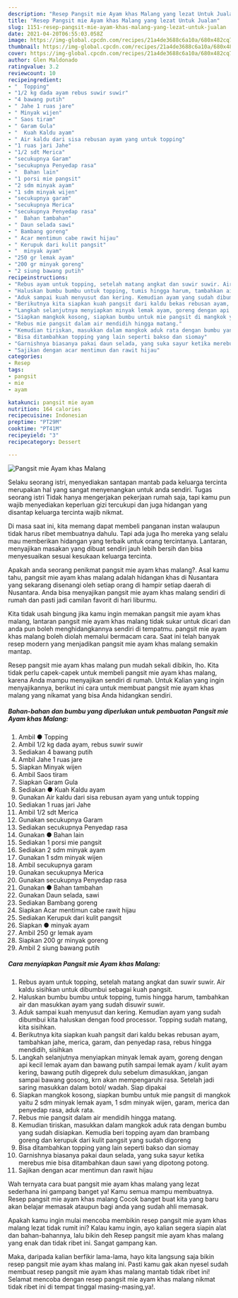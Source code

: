 ```yaml
---
description: "Resep Pangsit mie Ayam khas Malang yang lezat Untuk Jualan"
title: "Resep Pangsit mie Ayam khas Malang yang lezat Untuk Jualan"
slug: 1151-resep-pangsit-mie-ayam-khas-malang-yang-lezat-untuk-jualan
date: 2021-04-20T06:55:03.058Z
image: https://img-global.cpcdn.com/recipes/21a4de3688c6a10a/680x482cq70/pangsit-mie-ayam-khas-malang-foto-resep-utama.jpg
thumbnail: https://img-global.cpcdn.com/recipes/21a4de3688c6a10a/680x482cq70/pangsit-mie-ayam-khas-malang-foto-resep-utama.jpg
cover: https://img-global.cpcdn.com/recipes/21a4de3688c6a10a/680x482cq70/pangsit-mie-ayam-khas-malang-foto-resep-utama.jpg
author: Glen Maldonado
ratingvalue: 3.2
reviewcount: 10
recipeingredient:
- "  Topping"
- "1/2 kg dada ayam rebus suwir suwir"
- "4 bawang putih"
- " Jahe 1 ruas jare"
- " Minyak wijen"
- " Saos tiram"
- " Garam Gula"
- "  Kuah Kaldu ayam"
- " Air kaldu dari sisa rebusan ayam yang untuk topping"
- "1 ruas jari Jahe"
- "1/2 sdt Merica"
- "secukupnya Garam"
- "secukupnya Penyedap rasa"
- "  Bahan lain"
- "1 porsi mie pangsit"
- "2 sdm minyak ayam"
- "1 sdm minyak wijen"
- "secukupnya garam"
- "secukupnya Merica"
- "secukupnya Penyedap rasa"
- "  Bahan tambahan"
- " Daun selada sawi"
- " Bambang goreng"
- " Acar mentimun cabe rawit hijau"
- " Kerupuk dari kulit pangsit"
- "  minyak ayam"
- "250 gr lemak ayam"
- "200 gr minyak goreng"
- "2 siung bawang putih"
recipeinstructions:
- "Rebus ayam untuk topping, setelah matang angkat dan suwir suwir. Air kaldu sisihkan untuk dibumbui sebagai kuah pangsit."
- "Haluskan bumbu bumbu untuk topping, tumis hingga harum, tambahkan air dan masukkan ayam yang sudah disuwir suwir."
- "Aduk sampai kuah menyusut dan kering. Kemudian ayam yang sudah dibumbui kita haluskan dengan food processor. Topping sudah matang, kita sisihkan."
- "Berikutnya kita siapkan kuah pangsit dari kaldu bekas rebusan ayam, tambahkan jahe, merica, garam, dan penyedap rasa, rebus hingga mendidih, sisihkan"
- "Langkah selanjutnya menyiapkan minyak lemak ayam, goreng dengan api kecil lemak ayam dan bawang putih sampai lemak ayam / kulit ayam kering, bawang putih digeprek dulu sebelum dimasukkan, jangan sampai bawang gosong, krn akan mempengaruhi rasa. Setelah jadi saring masukkan dalam botol/ wadah. Siap dipakai"
- "Siapkan mangkok kosong, siapkan bumbu untuk mie pangsit di mangkok yaitu 2 sdm minyak lemak ayam, 1 sdm minyak wijen, garam, merica dan penyedap rasa, aduk rata."
- "Rebus mie pangsit dalam air mendidih hingga matang."
- "Kemudian tiriskan, masukkan dalam mangkok aduk rata dengan bumbu yang sudah disiapkan. Kemudia beri topping ayam dan brambang goreng dan kerupuk dari kulit pangsit yang sudah digoreng"
- "Bisa ditambahkan topping yang lain seperti bakso dan siomay"
- "Garnishnya biasanya pakai daun selada, yang suka sayur ketika merebus mie bisa ditambahkan daun sawi yang dipotong potong."
- "Sajikan dengan acar mentimun dan rawit hijau"
categories:
- Resep
tags:
- pangsit
- mie
- ayam

katakunci: pangsit mie ayam 
nutrition: 164 calories
recipecuisine: Indonesian
preptime: "PT29M"
cooktime: "PT41M"
recipeyield: "3"
recipecategory: Dessert

---
```



![Pangsit mie Ayam khas Malang](https://img-global.cpcdn.com/recipes/21a4de3688c6a10a/680x482cq70/pangsit-mie-ayam-khas-malang-foto-resep-utama.jpg)

Selaku seorang istri, menyediakan santapan mantab pada keluarga tercinta merupakan hal yang sangat menyenangkan untuk anda sendiri. Tugas seorang istri Tidak hanya mengerjakan pekerjaan rumah saja, tapi kamu pun wajib menyediakan keperluan gizi tercukupi dan juga hidangan yang disantap keluarga tercinta wajib nikmat.

Di masa  saat ini, kita memang dapat membeli panganan instan walaupun tidak harus ribet membuatnya dahulu. Tapi ada juga lho mereka yang selalu mau memberikan hidangan yang terbaik untuk orang tercintanya. Lantaran, menyajikan masakan yang dibuat sendiri jauh lebih bersih dan bisa menyesuaikan sesuai kesukaan keluarga tercinta. 



Apakah anda seorang penikmat pangsit mie ayam khas malang?. Asal kamu tahu, pangsit mie ayam khas malang adalah hidangan khas di Nusantara yang sekarang disenangi oleh setiap orang di hampir setiap daerah di Nusantara. Anda bisa menyajikan pangsit mie ayam khas malang sendiri di rumah dan pasti jadi camilan favorit di hari liburmu.

Kita tidak usah bingung jika kamu ingin memakan pangsit mie ayam khas malang, lantaran pangsit mie ayam khas malang tidak sukar untuk dicari dan anda pun boleh menghidangkannya sendiri di tempatmu. pangsit mie ayam khas malang boleh diolah memalui bermacam cara. Saat ini telah banyak resep modern yang menjadikan pangsit mie ayam khas malang semakin mantap.

Resep pangsit mie ayam khas malang pun mudah sekali dibikin, lho. Kita tidak perlu capek-capek untuk membeli pangsit mie ayam khas malang, karena Anda mampu menyajikan sendiri di rumah. Untuk Kalian yang ingin menyajikannya, berikut ini cara untuk membuat pangsit mie ayam khas malang yang nikamat yang bisa Anda hidangkan sendiri.

<!--inarticleads1-->

##### Bahan-bahan dan bumbu yang diperlukan untuk pembuatan Pangsit mie Ayam khas Malang:

1. Ambil  ● Topping
1. Ambil 1/2 kg dada ayam, rebus suwir suwir
1. Sediakan 4 bawang putih
1. Ambil  Jahe 1 ruas jare
1. Siapkan  Minyak wijen
1. Ambil  Saos tiram
1. Siapkan  Garam Gula
1. Sediakan  ● Kuah Kaldu ayam
1. Gunakan  Air kaldu dari sisa rebusan ayam yang untuk topping
1. Sediakan 1 ruas jari Jahe
1. Ambil 1/2 sdt Merica
1. Gunakan secukupnya Garam
1. Sediakan secukupnya Penyedap rasa
1. Gunakan  ● Bahan lain
1. Sediakan 1 porsi mie pangsit
1. Sediakan 2 sdm minyak ayam
1. Gunakan 1 sdm minyak wijen
1. Ambil secukupnya garam
1. Gunakan secukupnya Merica
1. Gunakan secukupnya Penyedap rasa
1. Gunakan  ● Bahan tambahan
1. Gunakan  Daun selada, sawi
1. Sediakan  Bambang goreng
1. Siapkan  Acar mentimun cabe rawit hijau
1. Sediakan  Kerupuk dari kulit pangsit
1. Siapkan  ● minyak ayam
1. Ambil 250 gr lemak ayam
1. Siapkan 200 gr minyak goreng
1. Ambil 2 siung bawang putih




<!--inarticleads2-->

##### Cara menyiapkan Pangsit mie Ayam khas Malang:

1. Rebus ayam untuk topping, setelah matang angkat dan suwir suwir. Air kaldu sisihkan untuk dibumbui sebagai kuah pangsit.
1. Haluskan bumbu bumbu untuk topping, tumis hingga harum, tambahkan air dan masukkan ayam yang sudah disuwir suwir.
1. Aduk sampai kuah menyusut dan kering. Kemudian ayam yang sudah dibumbui kita haluskan dengan food processor. Topping sudah matang, kita sisihkan.
1. Berikutnya kita siapkan kuah pangsit dari kaldu bekas rebusan ayam, tambahkan jahe, merica, garam, dan penyedap rasa, rebus hingga mendidih, sisihkan
1. Langkah selanjutnya menyiapkan minyak lemak ayam, goreng dengan api kecil lemak ayam dan bawang putih sampai lemak ayam / kulit ayam kering, bawang putih digeprek dulu sebelum dimasukkan, jangan sampai bawang gosong, krn akan mempengaruhi rasa. Setelah jadi saring masukkan dalam botol/ wadah. Siap dipakai
1. Siapkan mangkok kosong, siapkan bumbu untuk mie pangsit di mangkok yaitu 2 sdm minyak lemak ayam, 1 sdm minyak wijen, garam, merica dan penyedap rasa, aduk rata.
1. Rebus mie pangsit dalam air mendidih hingga matang.
1. Kemudian tiriskan, masukkan dalam mangkok aduk rata dengan bumbu yang sudah disiapkan. Kemudia beri topping ayam dan brambang goreng dan kerupuk dari kulit pangsit yang sudah digoreng
1. Bisa ditambahkan topping yang lain seperti bakso dan siomay
1. Garnishnya biasanya pakai daun selada, yang suka sayur ketika merebus mie bisa ditambahkan daun sawi yang dipotong potong.
1. Sajikan dengan acar mentimun dan rawit hijau




Wah ternyata cara buat pangsit mie ayam khas malang yang lezat sederhana ini gampang banget ya! Kamu semua mampu membuatnya. Resep pangsit mie ayam khas malang Cocok banget buat kita yang baru akan belajar memasak ataupun bagi anda yang sudah ahli memasak.

Apakah kamu ingin mulai mencoba membikin resep pangsit mie ayam khas malang lezat tidak rumit ini? Kalau kamu ingin, ayo kalian segera siapin alat dan bahan-bahannya, lalu bikin deh Resep pangsit mie ayam khas malang yang enak dan tidak ribet ini. Sangat gampang kan. 

Maka, daripada kalian berfikir lama-lama, hayo kita langsung saja bikin resep pangsit mie ayam khas malang ini. Pasti kamu gak akan nyesel sudah membuat resep pangsit mie ayam khas malang mantab tidak ribet ini! Selamat mencoba dengan resep pangsit mie ayam khas malang nikmat tidak ribet ini di tempat tinggal masing-masing,ya!.

